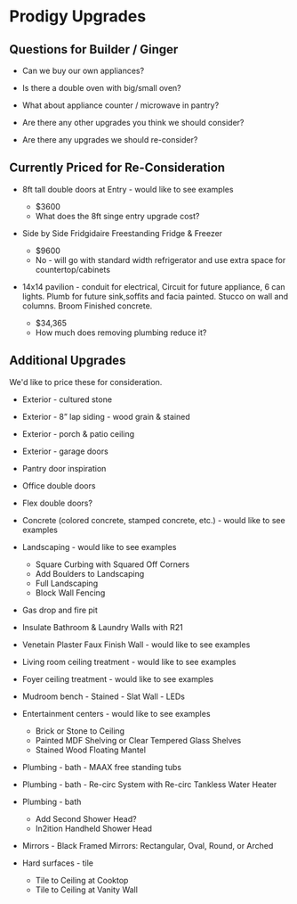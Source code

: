 # Prodigy Upgrades


## Questions for Builder / Ginger

- Can we buy our own appliances?

- Is there a double oven with big/small oven?

- What about appliance counter / microwave in pantry?

- Are there any other upgrades you think we should consider?

- Are there any upgrades we should re-consider?


## Currently Priced for Re-Consideration

- 8ft tall double doors at Entry - would like to see examples
  - $3600
  - What does the 8ft singe entry upgrade cost?

- Side by Side Fridgidaire Freestanding Fridge & Freezer
  - $9600
  - No - will go with standard width refrigerator and use extra space for countertop/cabinets

- 14x14 pavilion - conduit for electrical, Circuit for future appliance, 6 can lights. Plumb for
  future sink,soffits and facia painted. Stucco on wall and columns. Broom Finished concrete.
  - $34,365
  - How much does removing plumbing reduce it?


## Additional Upgrades

We'd like to price these for consideration.

- Exterior - cultured stone

- Exterior - 8” lap siding - wood grain & stained

- Exterior - porch & patio ceiling

- Exterior - garage doors

- Pantry door inspiration

- Office double doors

- Flex double doors?

- Concrete (colored concrete, stamped concrete, etc.) - would like to see examples

- Landscaping - would like to see examples
  - Square Curbing with Squared Off Corners
  - Add Boulders to Landscaping
  - Full Landscaping
  - Block Wall Fencing

- Gas drop and fire pit

- Insulate Bathroom & Laundry Walls with R21

- Venetain Plaster Faux Finish Wall - would like to see examples

- Living room ceiling treatment - would like to see examples

- Foyer ceiling treatment - would like to see examples

- Mudroom bench - Stained - Slat Wall - LEDs

- Entertainment centers - would like to see examples
  - Brick or Stone to Ceiling
  - Painted MDF Shelving or Clear Tempered Glass Shelves
  - Stained Wood Floating Mantel

- Plumbing - bath - MAAX free standing tubs

- Plumbing - bath - Re-circ System with Re-circ Tankless Water Heater

- Plumbing - bath
  - Add Second Shower Head?
  - In2ition Handheld Shower Head

- Mirrors - Black Framed Mirrors: Rectangular, Oval, Round, or Arched

- Hard surfaces - tile
  - Tile to Ceiling at Cooktop
  - Tile to Ceiling at Vanity Wall
